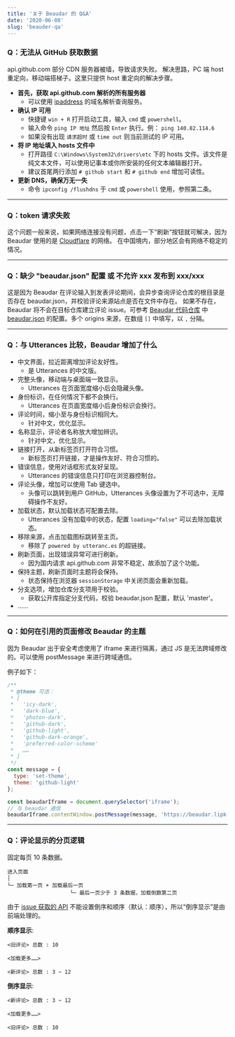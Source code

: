 ```yaml
---
title: '关于 Beaudar 的 Q&A'
date: '2020-06-08'
slug: 'beauder-qa'
---
```


### Q：无法从 GitHub 获取数据

api.github.com 部分 CDN 服务器被墙，导致请求失败。
解决思路，PC 端 host 重定向，移动端搭梯子。这里只提供 host 重定向的解决步骤。

- **首先，获取 api.github.com 解析的所有服务器**
  - 可以使用 [ipaddress](https://www.ipaddress.com/) 的域名解析查询服务。
- **确认 IP 可用**
  - 快捷键 `win + R` 打开启动工具，输入 `cmd` 或 `powershell`。
  - 输入命令 `ping IP 地址` 然后按 `Enter` 执行。例： `ping 140.82.114.6`
  - 如果没有出现 `请求超时` 或 `time out` 则当前测试的 IP 可用。
- **将 IP 地址填入 hosts 文件中**
  - 打开路径 `C:\Windows\System32\drivers\etc` 下的 hosts 文件。该文件是纯文本文件，可以使用记事本或你所安装的任何文本编辑器打开。
  - 建议首尾两行添加 `# github start` 和 `# github end` 增加可读性。
- **更新 DNS，确保万无一失**
  - 命令 `ipconfig /flushdns` 于 `cmd` 或 `powershell` 使用，参照第二条。

---

### Q：token 请求失败

这个问题一般来说，如果网络连接没有问题，点击一下“刷新”按钮就可解决，因为 Beaudar 使用的是 [Cloudflare](https://www.cloudflare.com/) 的网络。
在中国境内，部分地区会有网络不稳定的情况。

---

### Q：缺少 "beaudar.json" 配置 或 不允许 xxx 发布到 xxx/xxx

这是因为 Beaudar 在评论输入到发表评论期间，会异步查询评论仓库的根目录是否存在 beaudar.json，并校验评论来源站点是否在文件中存在。
如果不存在，Beaudar 将不会在目标仓库建立评论 issue。可参考 [Beaudar 代码仓库](https://github.com/beaudar/beaudar) 中 [beaudar.json](https://github.com/beaudar/beaudar/blob/master/beaudar.json) 的配置。多个 origins 来源，在数组 `[]` 中填写，以 `,` 分隔。

---

### Q：与 Utterances 比较，Beaudar 增加了什么

- 中文界面，拉近距离增加评论友好性。
  - 是 Utterances 的中文版。
- 完整头像，移动端与桌面端一致显示。
  - Utterances 在页面宽度缩小后会隐藏头像。
- 身份标识，在任何情况下都不会换行。
  - Utterances 在页面宽度缩小后身份标识会换行。
- 评论时间，缩小至与身份标识相同大。
  - 针对中文，优化显示。
- 名称显示，评论者名称放大增加辨识。
  - 针对中文，优化显示。
- 链接打开，从新标签页打开符合习惯。
  - 新标签页打开链接，才是操作友好、符合习惯的。
- 错误信息，使用对话框形式友好呈现。
  - Utterances 的错误信息只打印在浏览器控制台。
- 评论头像，增加可以使用 Tab 键选中。
  - 头像可以跳转到用户 GitHub，Utterances 头像设置为了不可选中，无障碍操作不友好。
- 加载状态，默认加载状态可配置去除。
  - Utterances 没有加载中的状态，配置 `loading="false"` 可以去除加载状态。
- 移除来源，点击加载图标跳转至主页。
  - 移除了 `powered by utteranc.es` 的超链接。
- 刷新页面，出现错误异常可进行刷新。
  - 因为国内请求 api.github.com 非常不稳定，故添加了这个功能。
- 保持主题，刷新页面时主题将会保持。
  - 状态保持在浏览器 `sessionStorage` 中关闭页面会重新加载。
- 分支选项，增加仓库分支项用于校验。
  - 获取公开库指定分支代码，校验 beaudar.json 配置，默认 'master'。
- ……

---

### Q：如何在引用的页面修改 Beaudar 的主题

因为 Beaudar 出于安全考虑使用了 iframe 来进行隔离，通过 JS 是无法跨域修改的。可以使用 postMessage 来进行跨域通信。

例子如下：

```javascript
/**
 * @theme 可选：
 * [
 *   'icy-dark',
 *   'dark-blue',
 *   'photon-dark',
 *   'github-dark',
 *   'github-light',
 *   'github-dark-orange',
 *   'preferred-color-scheme'
 *   ……
 * ]
 */
const message = {
  type: 'set-theme',
  theme: 'github-light'
};

const beaudarIframe = document.querySelector('iframe');
// 与 beaudar 通信
beaudarIframe.contentWindow.postMessage(message, 'https://beaudar.lipk.org');
```

---

### Q：评论显示的分页逻辑

固定每页 10 条数据。

```
进入页面
│
└─ 加载第一页 + 加载最后一页
                    └─ 最后一页少于 3 条数据，加载倒数第二页
```

由于 [issue 获取的 API](https://docs.github.com/cn/rest/reference/issues) 不能设置倒序和顺序（默认：顺序），所以“倒序显示”是由前端处理的。

**顺序显示**:

```
<旧评论> 总数 : 10

<加载更多……>

<新评论> 总数 : 3 ~ 12
```

**倒序显示**:

```
<新评论> 总数 : 3 ~ 12

<加载更多……>

<旧评论> 总数 : 10
```
